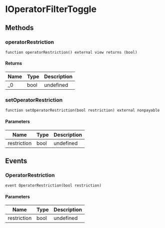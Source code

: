 # IOperatorFilterToggle









## Methods

### operatorRestriction

```solidity
function operatorRestriction() external view returns (bool)
```






#### Returns

| Name | Type | Description |
|---|---|---|
| _0 | bool | undefined

### setOperatorRestriction

```solidity
function setOperatorRestriction(bool restriction) external nonpayable
```





#### Parameters

| Name | Type | Description |
|---|---|---|
| restriction | bool | undefined



## Events

### OperatorRestriction

```solidity
event OperatorRestriction(bool restriction)
```





#### Parameters

| Name | Type | Description |
|---|---|---|
| restriction  | bool | undefined |



